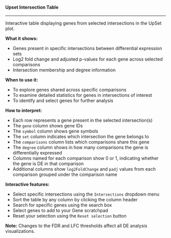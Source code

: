 #### Upset Intersection Table
-----------------------------

Interactive table displaying genes from selected intersections in the UpSet plot.

**What it shows:**
- Genes present in specific intersections between differential expression sets
- Log2 fold change and adjusted p-values for each gene across selected comparisons
- Intersection membership and degree information

**When to use it:**
- To explore genes shared across specific comparisons
- To examine detailed statistics for genes in intersections of interest
- To identify and select genes for further analysis

**How to interpret:**
- Each row represents a gene present in the selected intersection(s)
- The `gene` column shows gene IDs
- The `symbol` column shows gene symbols
- The `set` column indicates which intersection the gene belongs to
- The `comparisons` column lists which comparisons share this gene
- The `degree` column shows in how many comparisons the gene is differentially expressed
- Columns named for each comparison show 0 or 1, indicating whether the gene is DE in that comparison
- Additional columns show `log2FoldChange` and `padj` values from each comparison grouped under
  the comparison name

**Interactive features:**
- Select specific intersections using the `Intersections` dropdown menu
- Sort the table by any column by clicking the column header
- Search for specific genes using the search box
- Select genes to add to your Gene scratchpad
- Reset your selection using the `Reset selection` button

**Note:** Changes to the FDR and LFC thresholds affect all DE analysis visualizations.
